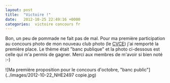```yaml
---
layout: post
title:  "Victoire !"
date:   2012-10-25 22:49:16 +0000
categories:  victoire concours fr
---
```

Bon, un peu de pommade ne fait pas de mal. Pour ma première participation au concours photo de mon nouveau club photo (le [CVCE](http://www.cvce.ch/web/index.php)) j'ai remporté la première place. Le thème était "banc publique" et la photo ci-dessous est celle qui m'a permis de gagner. Merci aux membres de m'avoir si bien noté :-)

![Ma première proposition pour le concours d'octobre, "banc public"](../images/2012-10-22_NHE2497 copie.jpg)
